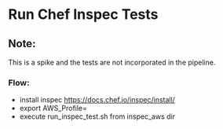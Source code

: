 # Run Chef Inspec Tests 

## Note:

This is a spike and the tests are not incorporated in the pipeline.

### Flow:

- install inspec https://docs.chef.io/inspec/install/
- export AWS_Profile=<what profile you want to use>
- execute run_inspec_test.sh from inspec_aws dir